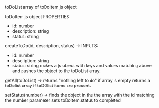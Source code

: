 toDoList array of toDoItem js object

toDoItem js object
PROPERTIES
- id: number
- description: string
- status: string

createToDo(id, description, status) ->
INPUTS:
- id: number
- description: string
- status: string
makes a js object with keys and values matching above and pushes the object to the toDoList array.

getAll(toDoList) ->
returns "nothing left to do" if array is empty
returns a toDolist array if toDOlist items are present.

setStatus(number) ->
finds the object in the the array with the id matching the number parameter
sets toDoItem.status to completed
